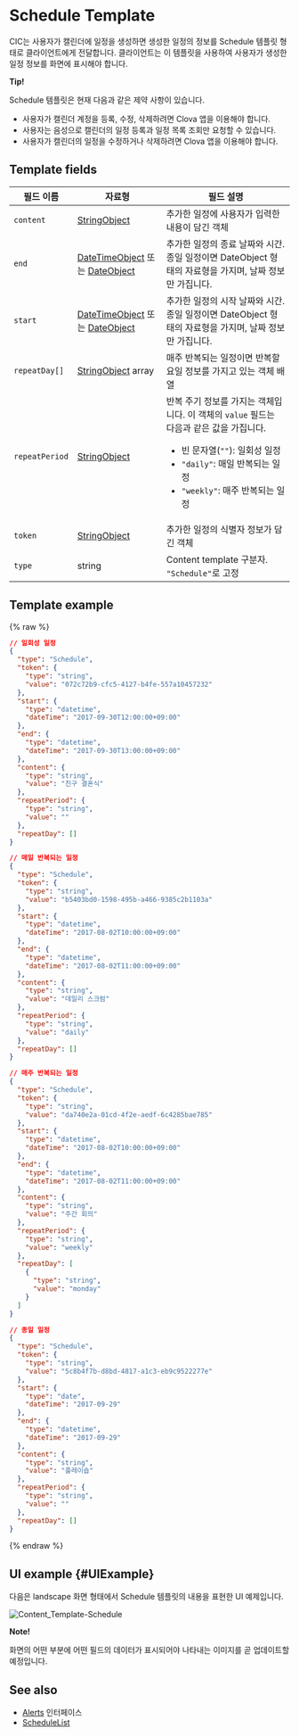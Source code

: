 # Schedule Template
CIC는 사용자가 캘린더에 일정을 생성하면 생성한 일정의 정보를 Schedule 템플릿 형태로 클라이언트에게 전달합니다. 클라이언트는 이 템플릿을 사용하여 사용자가 생성한 일정 정보를 화면에 표시해야 합니다.

<div class="tip">
  <p><strong>Tip!</strong></p>
  <p>Schedule 템플릿은 현재 다음과 같은 제약 사항이 있습니다.</p>
  <ul>
    <li>사용자가 캘린더 계정을 등록, 수정, 삭제하려면 Clova 앱을 이용해야 합니다.</li>
    <li>사용자는 음성으로 캘린더의 일정 등록과 일정 목록 조회만 요청할 수 있습니다.</li>
    <li>사용자가 캘린더의 일정을 수정하거나 삭제하려면 Clova 앱을 이용해야 합니다.</li>
  </ul>
</div>

## Template fields

| 필드 이름       | 자료형    | 필드 설명                     |
|---------------|---------|-----------------------------|
| `content`       | [StringObject](/Develop/References/ContentTemplates/Shared_Objects.md#StringObject)     | 추가한 일정에 사용자가 입력한 내용이 담긴 객체 |
| `end`           | [DateTimeObject](/Develop/References/ContentTemplates/Shared_Objects.md#DateTimeObject) 또는 [DateObject](/Develop/References/ContentTemplates/Shared_Objects.md#DateObject)  | 추가한 일정의 종료 날짜와 시간. 종일 일정이면 DateObject 형태의 자료형을 가지며, 날짜 정보만 가집니다. |
| `start`         | [DateTimeObject](/Develop/References/ContentTemplates/Shared_Objects.md#DateTimeObject) 또는 [DateObject](/Develop/References/ContentTemplates/Shared_Objects.md#DateObject)  | 추가한 일정의 시작 날짜와 시간. 종일 일정이면 DateObject 형태의 자료형을 가지며, 날짜 정보만 가집니다. |
| `repeatDay[]`     | [StringObject](/Develop/References/ContentTemplates/Shared_Objects.md#StringObject) array | 매주 반복되는 일정이면 반복할 요일 정보를 가지고 있는 객체 배열 |
| `repeatPeriod`  | [StringObject](/Develop/References/ContentTemplates/Shared_Objects.md#StringObject)     | 반복 주기 정보를 가지는 객체입니다. 이 객체의 `value` 필드는 다음과 같은 값을 가집니다. <ul><li>빈 문자열(<code>""</code>): 일회성 일정 </li><li><code>"daily"</code>: 매일 반복되는 일정</li><li><code>"weekly"</code>: 매주 반복되는 일정</li></ul> |
| `token`         | [StringObject](/Develop/References/ContentTemplates/Shared_Objects.md#StringObject)     | 추가한 일정의 식별자 정보가 담긴 객체  |
| `type`          | string                                                                              | Content template 구분자. `"Schedule"`로 고정             |

## Template example

{% raw %}

```json
// 일회성 일정
{
  "type": "Schedule",
  "token": {
    "type": "string",
    "value": "072c72b9-cfc5-4127-b4fe-557a10457232"
  },
  "start": {
    "type": "datetime",
    "dateTime": "2017-09-30T12:00:00+09:00"
  },
  "end": {
    "type": "datetime",
    "dateTime": "2017-09-30T13:00:00+09:00"
  },
  "content": {
    "type": "string",
    "value": "친구 결혼식"
  },
  "repeatPeriod": {
    "type": "string",
    "value": ""
  },
  "repeatDay": []
}

// 매일 반복되는 일정
{
  "type": "Schedule",
  "token": {
    "type": "string",
    "value": "b5403bd0-1598-495b-a466-9385c2b1103a"
  },
  "start": {
    "type": "datetime",
    "dateTime": "2017-08-02T10:00:00+09:00"
  },
  "end": {
    "type": "datetime",
    "dateTime": "2017-08-02T11:00:00+09:00"
  },
  "content": {
    "type": "string",
    "value": "데일리 스크럼"
  },
  "repeatPeriod": {
    "type": "string",
    "value": "daily"
  },
  "repeatDay": []
}

// 매주 반복되는 일정
{
  "type": "Schedule",
  "token": {
    "type": "string",
    "value": "da740e2a-01cd-4f2e-aedf-6c4285bae785"
  },
  "start": {
    "type": "datetime",
    "dateTime": "2017-08-02T10:00:00+09:00"
  },
  "end": {
    "type": "datetime",
    "dateTime": "2017-08-02T11:00:00+09:00"
  },
  "content": {
    "type": "string",
    "value": "주간 회의"
  },
  "repeatPeriod": {
    "type": "string",
    "value": "weekly"
  },
  "repeatDay": [
    {
      "type": "string",
      "value": "monday"
    }
  ]
}

// 종일 일정
{
  "type": "Schedule",
  "token": {
    "type": "string",
    "value": "5c8b4f7b-d8bd-4817-a1c3-eb9c9522277e"
  },
  "start": {
    "type": "date",
    "dateTime": "2017-09-29"
  },
  "end": {
    "type": "datetime",
    "dateTime": "2017-09-29"
  },
  "content": {
    "type": "string",
    "value": "플레이숍"
  },
  "repeatPeriod": {
    "type": "string",
    "value": ""
  },
  "repeatDay": []
}
```

{% endraw %}

## UI example {#UIExample}

다음은 landscape 화면 형태에서 Schedule 템플릿의 내용을 표현한 UI 예제입니다.

![Content_Template-Schedule](/Develop/Assets/Images/Content_Template-Schedule.png)

<div class="note">
  <p><strong>Note!</strong></p>
  <p>화면의 어떤 부분에 어떤 필드의 데이터가 표시되어야 나타내는 이미지를 곧 업데이트할 예정입니다.</p>
</div>

## See also
* [Alerts](/Develop/References/MessageInterfaces/Alerts.md) 인터페이스
* [ScheduleList](/Develop/References/ContentTemplates/ScheduleList.md)
